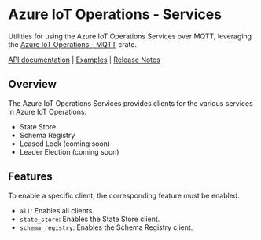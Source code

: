# Azure IoT Operations - Services

Utilities for using the Azure IoT Operations Services over MQTT, leveraging the [Azure IoT Operations - MQTT](../azure_iot_operations_mqtt/) crate.
 
[API documentation](https://azure.github.io/iot-operations-sdks/rust/azure_iot_operations_services) |
[Examples](examples) |
[Release Notes](https://github.com/Azure/iot-operations-sdks/releases?q=rust%2Fservices&expanded=true)
 
## Overview
 
The Azure IoT Operations Services provides clients for the various services in Azure IoT Operations:
 
- State Store
- Schema Registry
- Leased Lock (coming soon)
- Leader Election (coming soon)

## Features

To enable a specific client, the corresponding feature must be enabled.
- `all`: Enables all clients.
- `state_store`: Enables the State Store client.
- `schema_registry`: Enables the Schema Registry client.
